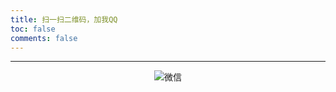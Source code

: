 ```yaml
---
title: 扫一扫二维码，加我QQ
toc: false
comments: false
---
```


<style type="text/css">
    .pic {
        text-align: center;
        margin: 0;
    }
</style>

***

<div class="pic">
<img src="/images/qq.jpg" title="微信">
</div>
